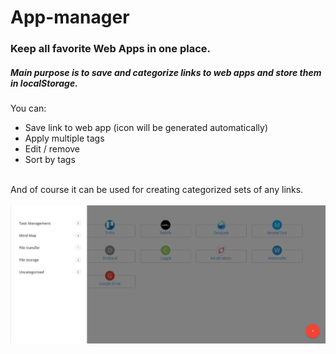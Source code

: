# App-manager

<h3>Keep all favorite Web Apps in one place.</h3>
<h5>Main purpose is to save and categorize links to web apps and store them in localStorage.</h5>
You can:
<ul>
<li>Save link to web app (icon will be generated automatically)</li>
<li>Apply multiple tags</li>
<li>Edit / remove</li>
<li>Sort by tags</li>
</ul>
<br />
And of course it can be used for creating categorized sets of any links.
<br /><br />
<img src="https://raw.githubusercontent.com/Lightislands/App-manager/master/apps-holder.jpg" alt="app-manager" />
